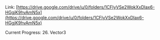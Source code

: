 Link:
[https://drive.google.com/drive/u/0/folders/1CFIyVSe2WokXxDlax6-HGgjK9hvAmN5x](https://drive.google.com/drive/u/0/folders/1CFIyVSe2WokXxDlax6-HGgjK9hvAmN5x)

Current Progress: 26. Vector3
